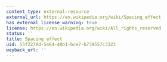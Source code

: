 ```yaml
---
content_type: external-resource
external_url: https://en.wikipedia.org/wiki/Spacing_effect
has_external_license_warning: true
license: https://en.wikipedia.org/wiki/All_rights_reserved
status: ''
title: Spacing effect
uid: 55f2270d-5464-48b1-bce7-b739557c3323
wayback_url: ''
---
```

